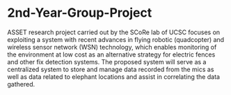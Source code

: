 # 2nd-Year-Group-Project

ASSET research project carried out by the SCoRe lab of UCSC focuses on exploiting a system with recent advances in flying robotic (quadcopter) and wireless sensor network (WSN) technology, which enables monitoring of the environment at low cost as an alternative strategy for electric fences and other fix detection systems. The proposed system will serve as a centralized system to store and manage data recorded from the mics as well as data related to elephant locations and assist in correlating the data gathered.
